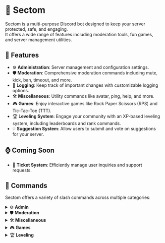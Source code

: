 ﻿# 🤖 Sectom

Sectom is a multi-purpose Discord bot designed to keep your server protected, safe, and engaging.  
It offers a wide range of features including moderation tools, fun games, and server management utilities.

## 🌟 Features

- ⚙️ **Administration**: Server management and configuration settings.
- 🛡️ **Moderation**: Comprehensive moderation commands including mute, kick, ban, timeout, and more.
- 📝 **Logging**: Keep track of important changes with customizable logging options.
- 🛠️ **Miscellaneous**: Utility commands like avatar, ping, help, and more.
- 🎮 **Games**: Enjoy interactive games like Rock Paper Scissors (RPS) and Tic-Tac-Toe (TTT).
- 🏆 **Leveling System**: Engage your community with an XP-based leveling system, including leaderboards and rank commands.
- 💡 **Suggestion System**: Allow users to submit and vote on suggestions for your server.

## ⌚ Coming Soon

- 🎫 **Ticket System**: Efficiently manage user inquiries and support requests.


## 🔧 Commands

Sectom offers a variety of slash commands across multiple categories:


<details>
<summary>⚙️ <strong>Admin</strong></summary>

| Command                               | Description                                               |
|---------------------------------------|-----------------------------------------------------------|
| `config leveling modify-settings`     | Modify the settings                                       |
| `config leveling add-auto-role`       | Adds an auto role on reaching a certain level             |
| `config leveling remove-auto-role`    | Removes an auto role for a certain level                  |
| `config leveling view-auto-roles`     | View the configured auto roles                            |
| `config leveling disable`             | Disable this configuration                                |
| `config leveling enable`              | Enable this configuration                                 |
| `config log-channel set-bot-log`      | Add or modify a bot log channel configuration             |
| `config log-channel set-audit-log`    | Add or modify an audit log channel configuration          |
| `config log-channel remove-bot-log`   | Remove a bot log channel configuration                    |
| `config log-channel remove-audit-log` | Remove an audit log channel configuration                 |
| `config log-channel view-bot-log`     | View the bot log channel configuration                    |
| `config log-channel view-audit-log`   | View the audit log channel configuration                  |
| `config suggestion add-panel`         | Add a panel to group components into an embed             |
| `config suggestion remove-panel`      | Remove a panel by name                                    |
| `config suggestion modify-panel`      | Modify a panel                                            |
| `config suggestion add-component`     | Add a component to a given panel                          |
| `config suggestion remove-component`  | Remove a component from a panel                           |
| `config suggestion modify-component`  | Modify a component                                        |
| `config suggestion send-panel`        | Send a panel to the current or a specified text channel   |
| `config suggestion view-panels`       | View the configured panels                                |
| `config suggestion view-components`   | View the components from a specified panel                |
| `config warn add-timeout-punishment`  | Add a timeout punishment on reaching a number of warnings |
| `config warn add-ban-punishment`      | Add a ban punishment on reaching a number of warnings     |
| `config warn remove-punishment`       | Remove a current punishment configuration                 |
| `config warn view-thresholds`         | View the configured warning thresholds                    |
| `config warn disable`                 | Disable this configuration                                |
| `config warn enable`                  | Enable this configuration                                 |

</details>

<details>
<summary>🛡️ <strong>Moderation</strong></summary>

| Command     | Description                                                                        |
|-------------|------------------------------------------------------------------------------------|
| `ban`       | Ban a user from the server                                                         |
| `softban`   | Ban a user to prune their messages and then immediately unban them from the server |
| `unban`     | Unban a user from the server                                                       |
| `deafen`    | Deafen a user in their current voice channel                                       |
| `kick`      | Kicks a user from the server                                                       |
| `mod-note`  | Add a moderation note to a user in the server                                      |
| `mute`      | Mute a user in their current voice channel                                         |
| `nick`      | Set the nickname of a user in the server                                           |
| `purge`     | Bulk delete messages in the current channel                                        |
| `timeout`   | Timeout a user on the server                                                       |
| `untimeout` | Remove a timeout from a user on the server                                         |
| `warn`      | Hand out an infraction to a user on the server                                     |
| `case view` | View a specific case on the server                                                 |
| `case list` | List and filter all cases on the server                                            |

</details>

<details>
<summary>🛠️ <strong>Miscellaneous</strong></summary>

| Command       | Description                                |
|---------------|--------------------------------------------|
| `avatar`      | Display the avatar of a user               |
| `help`        | Displays an interactive help menu          |
| `ping`        | Get the latency of the bot in milliseconds |
| `server-info` | Get information about the server           |
| `user-info`   | Get information about a user in the server |

</details>

<details>
<summary>🎮 <strong>Games</strong></summary>

| Command | Description                           |
|---------|---------------------------------------|
| `rps`   | Play rock-paper-scissors-lizard-spock |
| `ttt`   | Play tic-tac-toe                      |

</details>

<details>
<summary>🏆 <strong>Leveling</strong></summary>

| Command       | Description                       |
|---------------|-----------------------------------|
| `leaderboard` | Displays the level xp leaderboard |
| `rank`        | Display the rank of a user        |

</details>